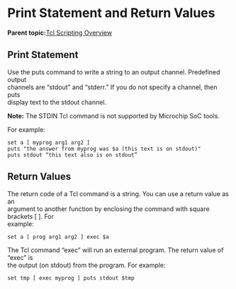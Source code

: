# Print Statement and Return Values

**Parent topic:**[Tcl Scripting Overview](GUID-57D1B766-9771-410F-B0F1-9199613DB164.md)

## Print Statement

Use the puts command to write a string to an output channel. Predefined output<br /> channels are “stdout” and “stderr.” If you do not specify a channel, then puts<br /> display text to the stdout channel.

**Note:** The STDIN Tcl command is not supported by Microchip SoC tools.

For example:

```
set a [ myprog arg1 arg2 ]
puts "the answer from myprog was $a (this text is on stdout)" 
puts stdout “this text also is on stdout”
```

## Return Values

The return code of a Tcl command is a string. You can use a return value as an<br /> argument to another function by enclosing the command with square brackets \[ \]. For<br /> example:

```
set a [ prog arg1 arg2 ] exec $a
```

The Tcl command “exec” will run an external program. The return value of “exec” is<br /> the output \(on stdout\) from the program. For example:

```
set tmp [ exec myprog ] puts stdout $tmp
```

